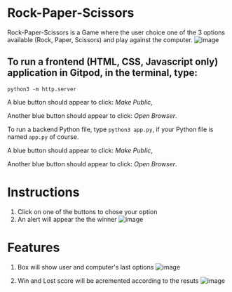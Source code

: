 # Rock-Paper-Scissors

Rock-Paper-Scissors is a Game where the user choice one of the 3 options available (Rock, Paper, Scissors) and play against the computer.
![image](https://user-images.githubusercontent.com/86023380/218188691-6314501b-c4b3-467b-b017-4e67947815b7.png)

## To run a frontend (HTML, CSS, Javascript only) application in Gitpod, in the terminal, type:

`python3 -m http.server`

A blue button should appear to click: _Make Public_,

Another blue button should appear to click: _Open Browser_.

To run a backend Python file, type `python3 app.py`, if your Python file is named `app.py` of course.

A blue button should appear to click: _Make Public_,

Another blue button should appear to click: _Open Browser_.

# Instructions
 1. Click on one of the buttons to chose your option 
 2. An alert will appear the the winner 
![image](https://user-images.githubusercontent.com/86023380/218189255-9a2947e3-d48f-4bfa-bd79-ba95728d6685.png)

# Features
 1. Box will show user and computer's last options
 ![image](https://user-images.githubusercontent.com/86023380/218190821-bcf10d55-5e46-4cf3-b3d1-9f0473e4083e.png)

 2. Win and Lost score will be acremented according to the resuts 
![image](https://user-images.githubusercontent.com/86023380/218190863-ed970dc3-17d0-4b3d-a7f6-175940094327.png)

